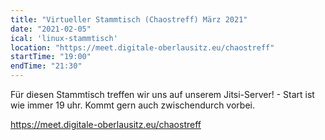 ```yaml
---
title: "Virtueller Stammtisch (Chaostreff) März 2021"
date: "2021-02-05"
ical: 'linux-stammtisch'
location: "https://meet.digitale-oberlausitz.eu/chaostreff"
startTime: "19:00"
endTime: "21:30"
---
```


Für diesen Stammtisch treffen wir uns auf unserem Jitsi-Server! - Start ist wie immer 19 uhr. 
Kommt gern auch zwischendurch vorbei.

https://meet.digitale-oberlausitz.eu/chaostreff
